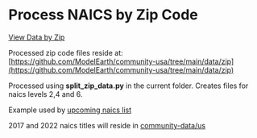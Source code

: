 # Process NAICS by Zip Code

[View Data by Zip](https://model.earth/zip/io/#zip=30318)

Processed zip code files reside at:  
[https://github.com/ModelEarth/community-usa/tree/main/data/zip](https://github.com/ModelEarth/community-usa/tree/main/data/zip)
<!--
/us/zipcode/naics/3/0/3/1/8/zipcode30318-census-naics6-2018.csv
-->

Processed using <b>split_zip_data.py</b> in the current folder.
Creates files for naics levels 2,4 and 6.

Example used by [upcoming naics list](/localsite/info/#beta=true)

<!--
Old 2012 6-digit Naics
https://github.com/modelearth/localsite/blob/main/info/naics/lookup/6-digit_2012_Codes.csv
-->

2017 and 2022 naics titles will reside in [community-data/us](https://github.com/ModelEarth/community-data/tree/master/us)